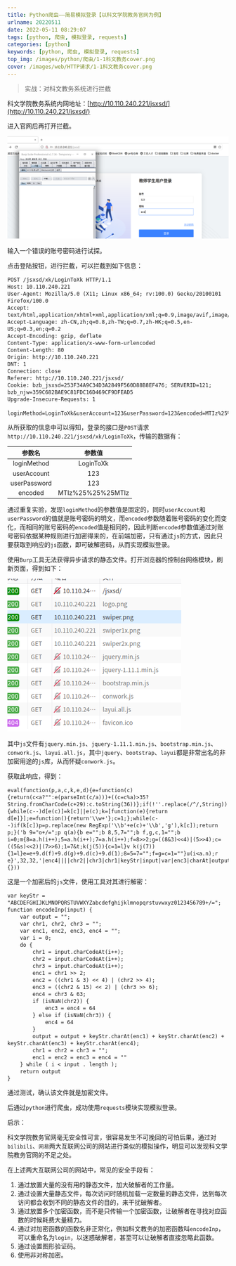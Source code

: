 ```yaml
---
title: Python爬虫——简易模拟登录【以科文学院教务官网为例】
urlname: 20220511
date: 2022-05-11 08:29:07
tags: [python, 爬虫, 模拟登录, requests]
categories: [python]
keywords: [python, 爬虫, 模拟登录, requests]
top_img: /images/python/爬虫/1-1科文教务cover.png
cover: /images/web/HTTP请求/1-1科文教务cover.png
---
```


> 实战：对科文教务系统进行拦截

科文学院教务系统内网地址：[http://10.110.240.221/jsxsd/](http://10.110.240.221/jsxsd/)

进入官网后再打开拦截。

<img src="/images/python/爬虫/1-2错误密码试探.png" alt="错误密码试探" style="zoom:50%;" />

输入一个错误的账号密码进行试探。

点击登陆按钮，进行拦截，可以拦截到如下信息：

```http
POST /jsxsd/xk/LoginToXk HTTP/1.1
Host: 10.110.240.221
User-Agent: Mozilla/5.0 (X11; Linux x86_64; rv:100.0) Gecko/20100101 Firefox/100.0
Accept: text/html,application/xhtml+xml,application/xml;q=0.9,image/avif,image/webp,*/*;q=0.8
Accept-Language: zh-CN,zh;q=0.8,zh-TW;q=0.7,zh-HK;q=0.5,en-US;q=0.3,en;q=0.2
Accept-Encoding: gzip, deflate
Content-Type: application/x-www-form-urlencoded
Content-Length: 80
Origin: http://10.110.240.221
DNT: 1
Connection: close
Referer: http://10.110.240.221/jsxsd/
Cookie: bzb_jsxsd=253F34A9C34D3A2849F560D88B8EF476; SERVERID=121; bzb_njw=359C682BAE9C81FDC16D469CF9DFEAD5
Upgrade-Insecure-Requests: 1

loginMethod=LoginToXk&userAccount=123&userPassword=123&encoded=MTIz%25%25%25MTIz
```

从所获取的信息中可以得知，登录的接口是`POST`请求`http://10.110.240.221/jsxsd/xk/LoginToXk`，传输的数据有：

|    参数名    |      参数值       |
| :----------: | :---------------: |
| loginMethod  |     LoginToXk     |
| userAccount  |        123        |
| userPassword |        123        |
|   encoded    | MTIz%25%25%25MTIz |

通过重复实验，发现`loginMethod`的参数值是固定的，同时`userAccount`和`userPassword`的值就是账号密码的明文，而`encoded`参数随着账号密码的变化而变化，而相同的账号密码的`encoded`值是相同的，因此判断`encoded`参数值通过对账号密码依据某种规则进行加密得来的，在前端加密，只有通过`js`的方式，因此只要获取到响应的`js`函数，即可破解密码，从而实现模拟登录。

使用`Burp`工具无法获得异步请求的静态文件。打开浏览器的控制台网络模块，刷新页面，得到如下：

![科文教务官网.png](/images/python/爬虫/1-3科文教务官网.png)

其中`js`文件有`jquery.min.js`、`jquery-1.11.1.min.js`、`bootstrap.min.js`、`conwork.js`、`layui.all.js`，其中`jquery`、`bootstrap`、`layui`都是非常出名的非加密用途的`js`库，从而怀疑`conwork.js`。

获取此响应，得到：

```javas
eval(function(p,a,c,k,e,d){e=function(c){return(c<a?"":e(parseInt(c/a)))+((c=c%a)>35?String.fromCharCode(c+29):c.toString(36))};if(!''.replace(/^/,String)){while(c--)d[e(c)]=k[c]||e(c);k=[function(e){return d[e]}];e=function(){return'\\w+'};c=1;};while(c--)if(k[c])p=p.replace(new RegExp('\\b'+e(c)+'\\b','g'),k[c]);return p;}('b 9="o+/=";p q(a){b e="";b 8,5,7="";b f,g,c,1="";b i=0;m{8=a.h(i++);5=a.h(i++);7=a.h(i++);f=8>>2;g=((8&3)<<4)|(5>>4);c=((5&s)<<2)|(7>>6);1=7&t;k(j(5)){c=1=l}v k(j(7)){1=l}e=e+9.d(f)+9.d(g)+9.d(c)+9.d(1);8=5=7="";f=g=c=1=""}u(i<a.n);r e}',32,32,'|enc4||||chr2||chr3|chr1|keyStr|input|var|enc3|charAt|output|enc1|enc2|charCodeAt||isNaN|if|64|do|length|ABCDEFGHIJKLMNOPQRSTUVWXYZabcdefghijklmnopqrstuvwxyz0123456789|function|encodeInp|return|15|63|while|else'.split('|'),0,{}))
```

这是一个加密后的`js`文件，使用工具对其进行解密：

```javas
var keyStr = "ABCDEFGHIJKLMNOPQRSTUVWXYZabcdefghijklmnopqrstuvwxyz0123456789+/=";
function encodeInp(input) {
    var output = "";
    var chr1, chr2, chr3 = "";
    var enc1, enc2, enc3, enc4 = "";
    var i = 0;
    do {
        chr1 = input.charCodeAt(i++);
        chr2 = input.charCodeAt(i++);
        chr3 = input.charCodeAt(i++);
        enc1 = chr1 >> 2;
        enc2 = ((chr1 & 3) << 4) | (chr2 >> 4);
        enc3 = ((chr2 & 15) << 2) | (chr3 >> 6);
        enc4 = chr3 & 63;
        if (isNaN(chr2)) {
            enc3 = enc4 = 64
        } else if (isNaN(chr3)) {
            enc4 = 64
        }
        output = output + keyStr.charAt(enc1) + keyStr.charAt(enc2) + keyStr.charAt(enc3) + keyStr.charAt(enc4);
        chr1 = chr2 = chr3 = "";
        enc1 = enc2 = enc3 = enc4 = ""
    } while ( i < input . length );
    return output
}
```

通过测试，确认该文件就是加密文件。

后通过`python`进行爬虫，成功使用`requests`模块实现模拟登录。



启示：

科文学院教务官网毫无安全性可言，很容易发生不可挽回的可怕后果，通过对`bilibili`、`网易`两大互联网公司的网站进行类似的模拟操作，明显可以发现科文学院教务官网的不足之处。

在上述两大互联网公司的网站中，常见的安全手段有：

1. 通过放置大量的没有用的静态文件，加大破解者的工作量。
2. 通过设置大量静态文件，每次访问时随机加载一定数量的静态文件，达到每次访问都会收到不同的静态文件的目的，来干扰破解者。
3. 通过放置多个加密函数，而不是只传输一个加密函数，让破解者在寻找对应函数的时候耗费大量精力。
4. 通过对加密函数的函数名非正常化，例如科文教务的加密函数叫`encodeInp`，可以重命名为`login`，以迷惑破解者，甚至可以让破解者直接忽略此函数。
5. 通过设置图形验证码。
6. 使用非对称加密。

